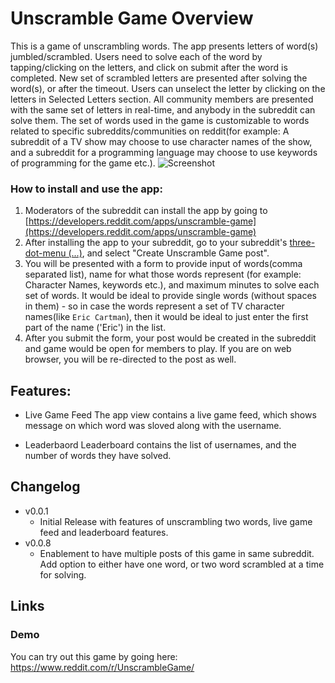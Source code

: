 # Unscramble Game Overview
This is a game of unscrambling words. The app presents letters of word(s) jumbled/scrambled. Users need to solve each of the word by tapping/clicking on the letters, and click on submit after the word is completed. New set of scrambled letters are presented after solving the word(s), or after the timeout. Users can unselect the letter by clicking on the letters in Selected Letters section. All community members are presented with the same set of letters in real-time, and anybody in the subreddit can solve them. The set of words used in the game is customizable to words related to specific subreddits/communities on reddit(for example: A subreddit of a TV show may choose to use character names of the show, and a subreddit for a programming language may choose to use keywords of programming for the game etc.). 
![Screenshot](https://i.imgur.com/zt4WEia.png)

### How to install and use the app:

1) Moderators of the subreddit can install the app by going to [https://developers.reddit.com/apps/unscramble-game](https://developers.reddit.com/apps/unscramble-game)
2) After installing the app to your subreddit, go to your subreddit's [three-dot-menu (...)](https://developers.reddit.com/docs/capabilities/menu-actions), and select "Create Unscramble Game post".
3) You will be presented with a form to provide input of words(comma separated list), name for what those words represent (for example: Character Names, keywords etc.), and maximum minutes to solve each set of words. It would be ideal to provide single words (without spaces in them) - so in case the words represent a set of TV character names(like `Eric Cartman`), then it would be ideal to just enter the first part of the name ('Eric') in the list.
4) After you submit the form, your post would be created in the subreddit and game would be open for members to play. If you are on web browser, you will be re-directed to the post as well.

## Features:
* Live Game Feed
The app view contains a live game feed, which shows message on which word was sloved along with the username.

* Leaderbaord
Leaderboard contains the list of usernames, and the number of words they have solved.

## Changelog
* v0.0.1
  * Initial Release with features of unscrambling two words, live game feed and leaderboard features.
* v0.0.8
  * Enablement to have multiple posts of this game in same subreddit. Add option to either have one word, or two word scrambled at a time for solving.

## Links
### Demo
You can try out this game by going here:
https://www.reddit.com/r/UnscrambleGame/
